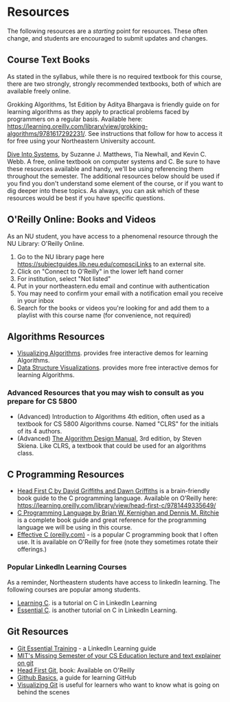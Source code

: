 # Resources

The following resources are a *starting* point for resources. These often change, and students are encouraged to submit updates and changes. 

## Course Text Books

As stated in the syllabus, while there is no required textbook for this course, there are two strongly, strongly recommended textbooks, both of which are available freely online. 

Grokking Algorithms, 1st Edition by Aditya Bhargava is friendly guide on for learning algorithms as they apply to practical problems faced by programmers on a regular basis.
Available here: https://learning.oreilly.com/library/view/grokking-algorithms/9781617292231/. See instructions that follow for how to access it for free using your Northeastern University account. 

[Dive Into Systems](https://diveintosystems.org/book/preface.html), by Suzanne J. Matthews, Tia Newhall, and Kevin C. Webb. A free, online textbook on computer systems and C.
Be sure to have these resources available and handy, we'll be using referencing them throughout the semester. The additional resources below should be used if you find you don't understand some element of the course, or if you want to dig deeper into these topics. As always, you can ask which of these resources would be best if you have specific questions. 

## O'Reilly Online: Books and Videos
As an NU student, you have access to a phenomenal resource through the NU Library: O'Reilly Online. 
1. Go to the NU library page here https://subjectguides.lib.neu.edu/compsciLinks to an external site. 
2. Click on "Connect to O'Reilly" in the lower left hand corner
3. For institution, select "Not listed"
4. Put in your northeastern.edu email and continue with authentication
5. You may need to confirm your email with a notification email you receive in your inbox
6. Search for the books or videos you're looking for and add them to a playlist with this course name (for convenience, not required)

## Algorithms Resources

* [Visualizing Algorithms](https://visualgo.net/en). provides free interactive demos for learning Algorithms.
* [Data Structure Visualizations](https://www.cs.usfca.edu/~galles/visualization/Algorithms.html). provides more free interactive demos for learning Algorithms.


### Advanced Resources that you may wish to consult as you prepare for CS 5800

* (Advanced) Introduction to Algorithms 4th edition, often used as a textbook for CS 5800 Algorithms course. Named "CLRS" for the initials of its 4 authors. 
* (Advanced) [The Algorithm Design Manual](https://www.algorist.com/), 3rd edition, by Steven Skiena. Like CLRS, a textbook that could be used for an algorithms class. 


## C Programming Resources

* [Head First C by David Griffiths and Dawn Griffiths](https://www.amazon.com/Head-First-C-Brain-Friendly-Guide/dp/1449399916/) is a brain-friendly book guide to the C programming language. Available on O'Reilly here: https://learning.oreilly.com/library/view/head-first-c/9781449335649/
* [C Programming Language by Brian W. Kernighan and Dennis M. Ritchie](https://www.amazon.com/Programming-Language-2nd-Brian-Kernighan/dp/0131103628) is a complete book guide and great reference for the programming language we will be using in this course. 
* [Effective C (oreilly.com)](https://learning.oreilly.com/library/view/effective-c/9781098125677/) - is a popular C programming book that I often use. It is available on O'Reilly for free (note they sometimes rotate their offerings.)

### Popular Linkedln Learning Courses
As a reminder, Northeastern students have access to linkedln learning. The following courses are popular among students.

* [Learning C](https://www.linkedin.com/learning/learning-c-5/). is a tutorial on C in LinkedIn Learning
* [Essential C](https://www.linkedin.com/learning/c-essential-training/). is another tutorial on C in LinkedIn Learning. 
  
## Git Resources
* [Git Essential Training](https://www.linkedin.com/learning/git-essential-training-the-basics/use-git-version-control-software-to-manage-project-code) - a LinkedIn Learning guide
* [MIT's Missing Semester of your CS Education lecture and text explainer on git](https://missing.csail.mit.edu/2020/version-control/)
* [Head First Git](https://learning.oreilly.com/library/view/head-first-git/9781492092506/), book: Available on O'Reilly
* [Github Basics](https://guides.github.com/introduction/git-handbook/), a guide for learning GitHub
* [Visualizing Git](http://git-school.github.io/visualizing-git/) is useful for learners who want to know what is going on behind the scenes
